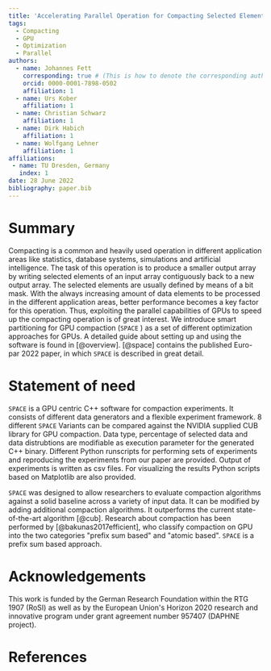 ```yaml
---
title: 'Accelerating Parallel Operation for Compacting Selected Elements on GPUs'
tags:
  - Compacting
  - GPU
  - Optimization
  - Parallel
authors:
  - name: Johannes Fett
    corresponding: true # (This is how to denote the corresponding author)
    orcid: 0000-0001-7898-0502 
    affiliation: 1
  - name: Urs Kober 
    affiliation: 1
  - name: Christian Schwarz 
    affiliation: 1
  - name: Dirk Habich
    affiliation: 1
  - name: Wolfgang Lehner
    affiliation: 1
affiliations:
 - name: TU Dresden, Germany
   index: 1
date: 28 June 2022
bibliography: paper.bib
---
```


# Summary

Compacting is a common and heavily used operation in different application areas like statistics, database systems, simulations and
artificial intelligence. The task of this operation is to produce a smaller output array by writing selected elements of an input array contiguously
back to a new output array. The selected elements are usually defined by means of a bit mask. With the always increasing amount of data
elements to be processed in the different application areas, better performance becomes a key factor for this operation. Thus, exploiting the
parallel capabilities of GPUs to speed up the compacting operation is of great interest. We introduce smart partitioning for GPU compaction (`SPACE` ) as a set of different optimization approaches for GPUs. A detailed guide about setting up and using the software is found in [@overview]. [@space] contains the published Euro-par 2022 paper, in which `SPACE` is described in great detail.


# Statement of need

`SPACE` is a GPU centric C++ software for compaction experiments. It consists of different data generators and a flexible experiment framework.
8 different `SPACE` Variants can be compared against the NVIDIA supplied CUB library for GPU compaction. Data type, percentage of selected data and data distrubtions are modifiable as execution parameter for the generated C++ binary. Different Python runscripts for performing sets of experiments and reproducing the experiments from our paper are provided. Output of experiments is written as csv files. For visualizing the results Python scripts based on Matplotlib are also provided. 

`SPACE` was designed to allow researchers to evaluate compaction algorithms against a solid baseline across a variety of input data. It can be modified by adding additional compaction algorithms. It outperforms the current state-of-the-art algorithm [@cub]. Research about compaction has been performed by [@bakunas2017efficient], who classify compaction on GPU into the two categories "prefix sum based" and "atomic based". `SPACE` is a prefix sum based approach.


# Acknowledgements

This work is funded by the German Research Foundation within the RTG 1907 (RoSI) as well as by the European Union's Horizon 2020 research and innovative program under grant agreement number 957407 (DAPHNE project).


# References

